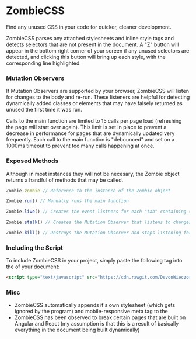 # ZombieCSS
Find any unused CSS in your code for quicker, cleaner development.

ZombieCSS parses any attached stylesheets and inline style tags and detects selectors that are not present in the document.
A "Z" button will appear in the bottom right corner of your screen if any unused selectors are detected, and clicking this button
will bring up each style, with the corresponding line highlighted. 

### Mutation Observers
If Mutation Observers are supported by your browser, ZombieCSS will listen for changes to the body and re-run.
These listeners are helpful for detecting dynamically added classes or elements that may have falsely returned 
as unused the first time it was run.

Calls to the main function are limited to 15 calls per page load (refreshing the page will start over again). 
This limit is set in place to prevent a decrease in performance for pages that are dynamically updated very frequently.
Each call to the main function is "debounced" and set on a 1000ms timeout to prevent too many calls happening at once.

### Exposed Methods
Although in most instances they will not be necesary, the Zombie object returns a handful of methods that may be called.
```javascript
Zombie.zombie // Reference to the instance of the Zombie object

Zombie.run() // Manually runs the main function

Zombie.live() // Creates the event listners for each "tab" containing styles

Zombie.stalk() // Creates the Mutation Observer that listens to changes to the body

Zombie.kill() // Destroys the Mutation Observer and stops listening for changes
```

### Including the Script
To include ZombieCSS in your project, simply paste the following tag into the <head> of your document:
```html
<script type="text/javascript" src="https://cdn.rawgit.com/DevonWieczorek/ZombieCSS/7eb94740/zombie.js"></script>
```

### Misc
- ZombieCSS automatically appends it's own stylesheet (which gets ignored by the program) and mobile-responsive meta tag to the <head>
- ZombieCSS has been observed to break certain pages that are built on Angular and React (my assumption is that this is a result of
  basically everything in the document being built dynamically)
